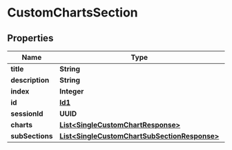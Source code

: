 

# CustomChartsSection


## Properties

| Name | Type | Description | Notes |
|------------ | ------------- | ------------- | -------------|
|**title** | **String** |  |  |
|**description** | **String** |  |  [optional] |
|**index** | **Integer** |  |  [optional] |
|**id** | [**Id1**](Id1.md) |  |  |
|**sessionId** | **UUID** |  |  [optional] |
|**charts** | [**List&lt;SingleCustomChartResponse&gt;**](SingleCustomChartResponse.md) |  |  |
|**subSections** | [**List&lt;SingleCustomChartSubSectionResponse&gt;**](SingleCustomChartSubSectionResponse.md) |  |  [optional] |



